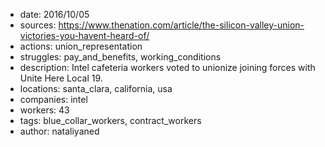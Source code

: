 - date: 2016/10/05
- sources: https://www.thenation.com/article/the-silicon-valley-union-victories-you-havent-heard-of/
- actions: union_representation
- struggles: pay_and_benefits, working_conditions
- description: Intel cafeteria workers voted to unionize joining forces with Unite Here Local 19.
- locations: santa_clara, california, usa
- companies: intel
- workers: 43
- tags: blue_collar_workers, contract_workers
- author: nataliyaned
